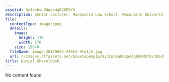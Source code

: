 ```yaml
---
assetid: 6yJzwbsuBOqas4gEG0MSYO
description: Senior Lecturer, Macquarie Law School, Macquarie University
file:
  contentType: image/jpeg
  details:
    image:
      height: 170
      width: 170
    size: 15040
  fileName: image-20170602-25652-9tw1jh.jpg
  url: //images.ctfassets.net/bsux5spekp1p/6yJzwbsuBOqas4gEG0MSYO/10a26c60f35c7e83777ff88c8fc3d349/image-20170602-25652-9tw1jh.jpg
title: Daniel Ghezelbash
---
```

No content found